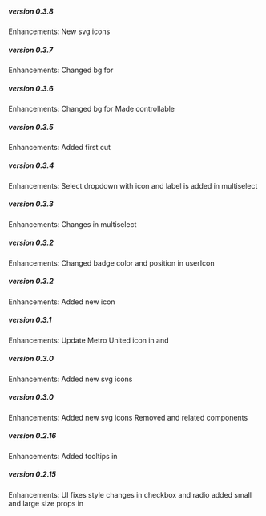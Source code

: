 ##### version 0.3.8
  Enhancements:
    New svg icons
##### version 0.3.7
  Enhancements:
    Changed bg for <Chip/>
##### version 0.3.6
  Enhancements:
    Changed bg for <Chip/>
    Made <Tabs /> controllable 
##### version 0.3.5
  Enhancements:
    Added <Chip/> first cut
##### version 0.3.4
  Enhancements:
  Select dropdown with icon and label is added in multiselect
##### version 0.3.3
  Enhancements:
  Changes in multiselect
##### version 0.3.2
  Enhancements:
  Changed badge color and position in userIcon
##### version 0.3.2
  Enhancements:
  Added new icon
##### version 0.3.1
  Enhancements:
  Update Metro United icon in <Sidney/> and <Heather/>
##### version 0.3.0
  Enhancements:
  Added new svg icons
##### version 0.3.0
  Enhancements:
  Added new svg icons
  Removed <Sam/> and related components
##### version 0.2.16
  Enhancements:
    Added tooltips in <Sidney/>
##### version 0.2.15
  Enhancements:
    UI fixes
    style changes in checkbox and radio
    added small and large size props in <Dialog />
##### version 0.2.14
  Enhancements:
    UI fixes
  Enhancements:
    Expand <Sidney />
    Update input element styles
    Bolden <sidelleOption/> text
##### version 0.2.12
  Bugs:
  Correct background on options in <Sidney/> and <Sam/>
##### version 0.2.11
  Bugs:
  Correct spacing of Metro logo in <Sam/>
##### version 0.2.10
  Enhancements:
  Added <Sam/>, <SamOption/>, <SidneyOption/>
##### version 0.2.9
  Enhancements:
  Select Component -added grey color for disabled
  Dialog-Submit, cancel buttons size change
##### version 0.2.8
  Bugs:
  Enhancements:
    added new icons and change the existing components accordingly
    added close icon and control props to <Heather/>
  Others:
##### version 0.2.7
  Bugs:
  Enhancements:
    changed bg color of sidebar and header components
    added mobile specs to <Heather/>
  Others:
##### version 0.2.6
  Bugs:
  Enhancements:
   added new component for mobile and tab app header
   changed icon color to white
   added expand and collapse icons in Sidney
  Others:
##### version 0.2.5
  Bugs:
  Enhancements:
   added default label color for input elements
  Others:
##### version 0.2.4
  Bugs:
  Enhancements:
  Others:
    added ids to elements in sidney and Sidelle
    removed old employee facing sidebar demo file
##### version 0.2.3
  Enahncements:
    Added new sidebar component - Sidelle
##### version 0.2.2
  Enahncements:
    Added new sidebar component - Sidney
##### version 0.2.1
  Enahncements:
    Donut and Pie Charts - Show item count in label and tooltip
##### version 0.2.0
  Enahncements:
    App Header for Employee Facing Apps
    Sidebar Menu for Employee Facing Apps
    Global App Footer

